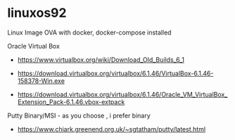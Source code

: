 # linuxos92
Linux Image OVA with docker, docker-compose installed

Oracle Virtual Box
-  https://www.virtualbox.org/wiki/Download_Old_Builds_6_1

-  https://download.virtualbox.org/virtualbox/6.1.46/VirtualBox-6.1.46-158378-Win.exe
-  https://download.virtualbox.org/virtualbox/6.1.46/Oracle_VM_VirtualBox_Extension_Pack-6.1.46.vbox-extpack

Putty Binary/MSI - as you choose , i prefer binary
-  https://www.chiark.greenend.org.uk/~sgtatham/putty/latest.html

